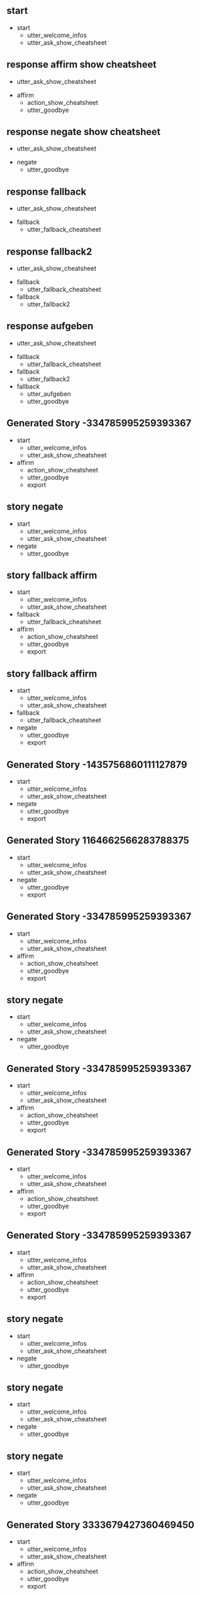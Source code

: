 ## start
* start
    - utter_welcome_infos
    - utter_ask_show_cheatsheet
    
## response  affirm show cheatsheet
- utter_ask_show_cheatsheet
* affirm
    - action_show_cheatsheet
    - utter_goodbye

## response  negate show cheatsheet
- utter_ask_show_cheatsheet    
* negate
    - utter_goodbye

## response fallback
- utter_ask_show_cheatsheet    
* fallback
    - utter_fallback_cheatsheet

## response fallback2
- utter_ask_show_cheatsheet    
* fallback
    - utter_fallback_cheatsheet
* fallback
    - utter_fallback2

## response aufgeben
- utter_ask_show_cheatsheet    
* fallback
    - utter_fallback_cheatsheet
* fallback
    - utter_fallback2
* fallback
    - utter_aufgeben
    - utter_goodbye

## Generated Story -334785995259393367
* start
    - utter_welcome_infos
    - utter_ask_show_cheatsheet
* affirm
    - action_show_cheatsheet
    - utter_goodbye
    - export

## story negate
* start
    - utter_welcome_infos
    - utter_ask_show_cheatsheet
* negate
    - utter_goodbye
    
## story fallback affirm
* start
    - utter_welcome_infos
    - utter_ask_show_cheatsheet
* fallback
    - utter_fallback_cheatsheet
* affirm
    - action_show_cheatsheet
    - utter_goodbye
    - export

## story fallback affirm
* start
    - utter_welcome_infos
    - utter_ask_show_cheatsheet
* fallback
    - utter_fallback_cheatsheet
* negate
    - utter_goodbye
    - export
## Generated Story -1435756860111127879
* start
    - utter_welcome_infos
    - utter_ask_show_cheatsheet
* negate
    - utter_goodbye
    - export

## Generated Story 1164662566283788375
* start
    - utter_welcome_infos
    - utter_ask_show_cheatsheet
* negate
    - utter_goodbye
    - export

## Generated Story -334785995259393367
* start
    - utter_welcome_infos
    - utter_ask_show_cheatsheet
* affirm
    - action_show_cheatsheet
    - utter_goodbye
    - export

## story negate
* start
    - utter_welcome_infos
    - utter_ask_show_cheatsheet
* negate
    - utter_goodbye

## Generated Story -334785995259393367
* start
    - utter_welcome_infos
    - utter_ask_show_cheatsheet
* affirm
    - action_show_cheatsheet
    - utter_goodbye
    - export

## Generated Story -334785995259393367
* start
    - utter_welcome_infos
    - utter_ask_show_cheatsheet
* affirm
    - action_show_cheatsheet
    - utter_goodbye
    - export

## Generated Story -334785995259393367
* start
    - utter_welcome_infos
    - utter_ask_show_cheatsheet
* affirm
    - action_show_cheatsheet
    - utter_goodbye
    - export


## story negate
* start
    - utter_welcome_infos
    - utter_ask_show_cheatsheet
* negate
    - utter_goodbye

## story negate
* start
    - utter_welcome_infos
    - utter_ask_show_cheatsheet
* negate
    - utter_goodbye

## story negate
* start
    - utter_welcome_infos
    - utter_ask_show_cheatsheet
* negate
    - utter_goodbye

## Generated Story 3333679427360469450
* start
    - utter_welcome_infos
    - utter_ask_show_cheatsheet
* affirm
    - action_show_cheatsheet
    - utter_goodbye
    - export
